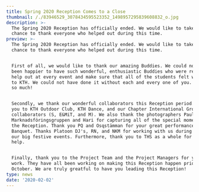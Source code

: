 ```yaml
---
title: Spring 2020 Reception Comes to a Close
thumbnail: /./83946529_3078434595523352_1498957295839608832_o.jpg
description: >-
  The Spring 2020 Reception has officially ended. We would like to take this
  chance to thank everyone who helped out during this time.
preview: >-
  The Spring 2020 Reception has officially ended. We would like to take this
  chance to thank everyone who helped out during this time. 


  First of all, we would like to thank our amazing Buddies. We could not have
  been happier to have such wonderful, enthusiastic Buddies who were ready to
  help out at every event and make sure that all of the students felt welcomed
  to KTH. We could not have done it without each and every one of you. Thank you
  so much!


  Secondly, we thank our wonderful collaborators this Reception period. Thank
  you to KTH Outdoor Club, KTH Dance, and our Chapter International Group
  collaborators (S, E&MiT, and M). We also thank the photographers Paul from
  Marknadsföringsgruppen and Hari for capturing all of the special moments from
  the Reception. Thank you PQ and Osqstämman for your great performances at the
  Banquet. Thanks Platoon DJ's, RN, and NKM for working with us during all of
  our big festive events. Furthermore, thank you to THS as a whole for your
  help.


  Finally, thank you to the Project Team and the Project Managers for your hard
  work. They have all been working on making this Reception happen prior to
  October. We are truly greatful to have you leading this Reception!
type: news
date: '2020-02-02'
---
```


